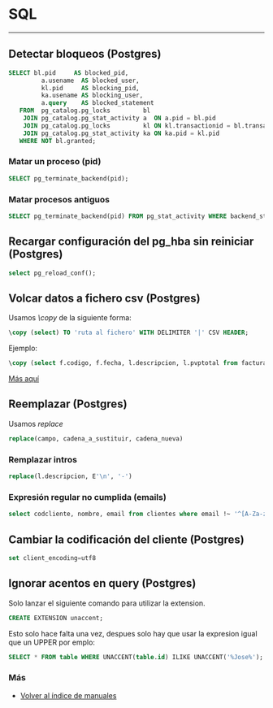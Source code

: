 # SQL
---------------------------

## Detectar bloqueos (Postgres)

```sql
SELECT bl.pid     AS blocked_pid,
         a.usename  AS blocked_user,
         kl.pid     AS blocking_pid,
         ka.usename AS blocking_user,
         a.query    AS blocked_statement
   FROM  pg_catalog.pg_locks         bl
    JOIN pg_catalog.pg_stat_activity a  ON a.pid = bl.pid
    JOIN pg_catalog.pg_locks         kl ON kl.transactionid = bl.transactionid AND kl.pid != bl.pid
    JOIN pg_catalog.pg_stat_activity ka ON ka.pid = kl.pid
   WHERE NOT bl.granted;
```

### Matar un proceso (pid)

```sql
SELECT pg_terminate_backend(pid);
```

### Matar procesos antiguos
```sql
SELECT pg_terminate_backend(pid) FROM pg_stat_activity WHERE backend_start < CURRENT_DATE - 2;
```

## Recargar configuración del pg_hba sin reiniciar (Postgres)
```sql
select pg_reload_conf();
```

## Volcar datos a fichero csv (Postgres)
Usamos *\copy* de la siguiente forma:
```sql
\copy (select) TO 'ruta al fichero' WITH DELIMITER '|' CSV HEADER;
```
Ejemplo:
```sql
\copy (select f.codigo, f.fecha, l.descripcion, l.pvptotal from facturascli f inner join lineasfacturascli l on f.idfactura = l.idfactura where f.codcliente = '000491' and f.fecha >= '2022-01-01') TO '/home/antonio/dumps/facturas_ganso.csv'  WITH DELIMITER '|' CSV HEADER;
```
[Más aquí](https://hevodata.com/learn/postgres-export-to-csv/)

## Reemplazar (Postgres)
Usamos *replace*
```sql
replace(campo, cadena_a_sustituir, cadena_nueva)
```

### Remplazar intros
```sql
replace(l.descripcion, E'\n', '-')
```

### Expresión regular no cumplida (emails)
```sql
select codcliente, nombre, email from clientes where email !~ '^[A-Za-z0-9._%-]+@[A-Za-z0-9.-]+[.][A-Za-z]+$' order by codcliente
```
## Cambiar la codificación del cliente (Postgres)
```sql
set client_encoding=utf8
```

## Ignorar acentos en query (Postgres)
Solo lanzar el siguiente comando para utilizar la extension.

```sql
CREATE EXTENSION unaccent;
```

Esto solo hace falta una vez, despues solo hay que usar la expresion igual que un UPPER por emplo:

```sql
SELECT * FROM table WHERE UNACCENT(table.id) ILIKE UNACCENT('%Jose%');
```


### Más

  * [Volver al índice de manuales](../README.md)
